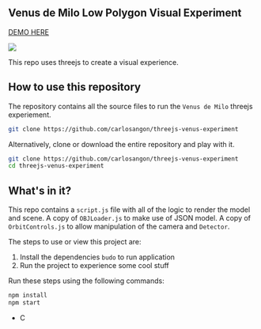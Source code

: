 ## Venus de Milo Low Polygon Visual Experiment

<a href="http://carlos.angon.me/experiments/5/" target="_blank">DEMO HERE</a>


<img src="http://carlos.angon.me/github/venus_de_milo_low_poly.png">

This repo uses threejs to create a visual experience. 

## How to use this repository

The repository contains all the source files to run the `Venus de Milo` threejs experiement.


```bash
git clone https://github.com/carlosangon/threejs-venus-experiment
```

Alternatively, clone or download the entire repository and play with it.

```bash
git clone https://github.com/carlosangon/threejs-venus-experiment
cd threejs-venus-experiment
```

## What's in it?

This repo contains a `script.js` file with all of the logic to render the model and scene. A copy of `OBJLoader.js` to make use of JSON model. A copy of `OrbitControls.js` to allow manipulation of the camera and `Detector`.

The steps to use or view this project are:

1. Install the dependencies `budo` to run application
2. Run the project to experience some cool stuff

Run these steps using the following commands:

```bash
npm install
npm start
```
- C
